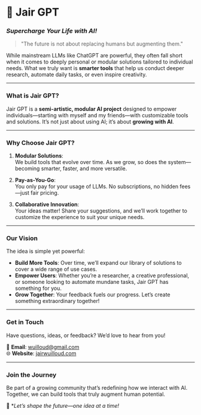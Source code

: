 # 🚀 **Jair GPT**  
### _Supercharge Your Life with AI!_

> "The future is not about replacing humans but augmenting them."

While mainstream LLMs like ChatGPT are powerful, they often fall short when it comes to deeply personal or modular solutions tailored to individual needs. What we truly want is **smarter tools** that help us conduct deeper research, automate daily tasks, or even inspire creativity.

---

### **What is Jair GPT?**
Jair GPT is a **semi-artistic, modular AI project** designed to empower individuals—starting with myself and my friends—with customizable tools and solutions. It’s not just about using AI; it’s about **growing with AI**.

---

### **Why Choose Jair GPT?**

1. **Modular Solutions**:  
   We build tools that evolve over time. As we grow, so does the system—becoming smarter, faster, and more versatile.

2. **Pay-as-You-Go**:  
   You only pay for your usage of LLMs. No subscriptions, no hidden fees—just fair pricing.

3. **Collaborative Innovation**:  
   Your ideas matter! Share your suggestions, and we’ll work together to customize the experience to suit your unique needs.

---

### **Our Vision**

The idea is simple yet powerful:  
- **Build More Tools**: Over time, we’ll expand our library of solutions to cover a wide range of use cases.  
- **Empower Users**: Whether you’re a researcher, a creative professional, or someone looking to automate mundane tasks, Jair GPT has something for you.  
- **Grow Together**: Your feedback fuels our progress. Let’s create something extraordinary together!

---

### **Get in Touch**
Have questions, ideas, or feedback? We’d love to hear from you!  

📧 **Email**: [wuilloud@gmail.com](mailto:wuilloud@gmail.com)  
🌐 **Website**: [jairwuilloud.com](https://jairwuilloud.com)  

---

### **Join the Journey**
Be part of a growing community that’s redefining how we interact with AI. Together, we can build tools that truly augment human potential.  

🌟 **Let’s shape the future—one idea at a time!*

